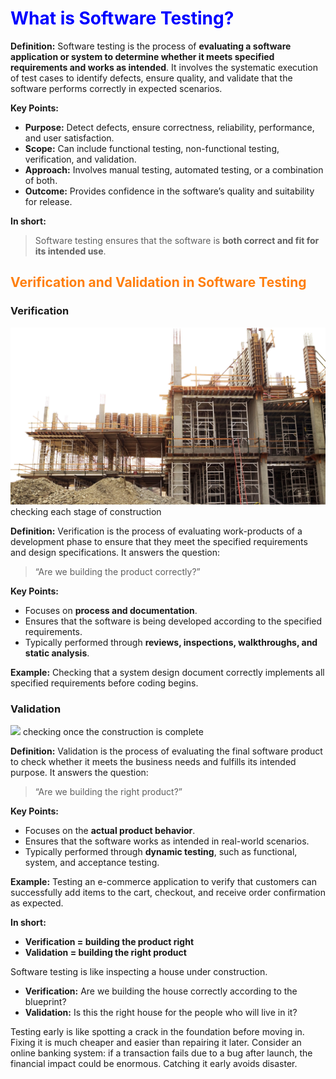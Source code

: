 <h1 style="color:blue;"><strong>What is Software Testing?</strong></h1>


**Definition:**
Software testing is the process of **evaluating a software application or system to determine whether it meets specified requirements and works as intended**. It involves the systematic execution of test cases to identify defects, ensure quality, and validate that the software performs correctly in expected scenarios.

**Key Points:**

* **Purpose:** Detect defects, ensure correctness, reliability, performance, and user satisfaction.
* **Scope:** Can include functional testing, non-functional testing, verification, and validation.
* **Approach:** Involves manual testing, automated testing, or a combination of both.
* **Outcome:** Provides confidence in the software’s quality and suitability for release.

**In short:**

> Software testing ensures that the software is **both correct and fit for its intended use**.

<h2 style="color:#ff7f0e;"><strong>Verification and Validation in Software Testing</strong></h2>

### Verification

![](images/Construiction.png)
checking each stage of construction

**Definition:**
Verification is the process of evaluating work-products of a development phase to ensure that they meet the specified requirements and design specifications. It answers the question:

> “Are we building the product correctly?”

**Key Points:**

* Focuses on **process and documentation**.
* Ensures that the software is being developed according to the specified requirements.
* Typically performed through **reviews, inspections, walkthroughs, and static analysis**.

**Example:**
Checking that a system design document correctly implements all specified requirements before coding begins.

### Validation
![](images/House_Complete.png)
checking once the construction is complete

**Definition:**
Validation is the process of evaluating the final software product to check whether it meets the business needs and fulfills its intended purpose. It answers the question:

> “Are we building the right product?”

**Key Points:**

* Focuses on the **actual product behavior**.
* Ensures that the software works as intended in real-world scenarios.
* Typically performed through **dynamic testing**, such as functional, system, and acceptance testing.

**Example:**
Testing an e-commerce application to verify that customers can successfully add items to the cart, checkout, and receive order confirmation as expected.

**In short:**

* **Verification = building the product right**
* **Validation = building the right product**

Software testing is like inspecting a house under construction.

* **Verification:** Are we building the house correctly according to the blueprint?
* **Validation:** Is this the right house for the people who will live in it?

Testing early is like spotting a crack in the foundation before moving in. Fixing it is much cheaper and easier than repairing it later. Consider an online banking system: if a transaction fails due to a bug after launch, the financial impact could be enormous. Catching it early avoids disaster.
